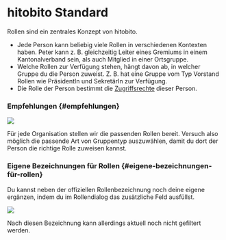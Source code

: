 # hitobito Standard

Rollen sind ein zentrales Konzept von hitobito.

* Jede Person kann beliebig viele Rollen in verschiedenen Kontexten haben. Peter kann z. B. gleichzeitig Leiter eines Gremiums in einem Kantonalverband sein, als auch Mitglied in einer Ortsgruppe.
* Welche Rollen zur Verfügung stehen, hängt davon ab, in welcher Gruppe du die Person zuweist. Z. B. hat eine Gruppe vom Typ Vorstand Rollen wie PräsidentIn und SekretärIn zur Verfügung.
* Die Rolle der Person bestimmt die [Zugriffsrechte](http://hitobito.com/docs/Zugriffskonzept) dieser Person.

### Empfehlungen {#empfehlungen}

[![](https://content.screencast.com/users/RolandStuder/folders/Jing/media/4c12cc10-353c-4fce-8146-8f6a55646929/00000011.png)](https://content.screencast.com/users/RolandStuder/folders/Jing/media/4c12cc10-353c-4fce-8146-8f6a55646929/00000011.png)

Für jede Organisation stellen wir die passenden Rollen bereit. Versuch also möglich die passende Art von Gruppentyp auszuwählen, damit du dort der Person die richtige Rolle zuweisen kannst.

### Eigene Bezeichnungen für Rollen {#eigene-bezeichnungen-für-rollen}

Du kannst neben der offiziellen Rollenbezeichnung noch deine eigene ergänzen, indem du im Rollendialog das zusätzliche Feld ausfüllst.

[![](https://content.screencast.com/users/RolandStuder/folders/Jing/media/97acc286-db14-4d65-bb64-fbefa5a3d8c8/00000012.png)](https://content.screencast.com/users/RolandStuder/folders/Jing/media/97acc286-db14-4d65-bb64-fbefa5a3d8c8/00000012.png)

Nach diesen Bezeichnung kann allerdings aktuell noch nicht gefiltert werden.

